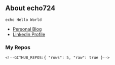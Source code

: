 ## About echo724

<pre><code>echo Hello World</code></pre>

- [Personal Blog](https://medium.com/echo-devblog)
- [Linkedin Profile](https://www.linkedin.com/in/echo724)

### My Repos
```
<!--GITHUB_REPOS:{ "rows": 5, "raw": true }-->
```
